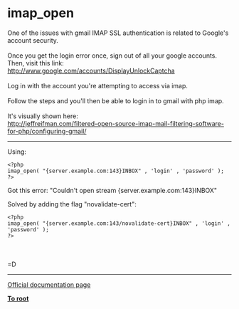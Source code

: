 # imap_open



One of the issues with gmail IMAP SSL authentication is related to Google&apos;s account security.<br><br>Once you get the login error once, sign out of all your google accounts. Then, visit this link:<br>http://www.google.com/accounts/DisplayUnlockCaptcha<br><br>Log in with the account you&apos;re attempting to access via imap.<br><br>Follow the steps and you&apos;ll then be able to login in to gmail with php imap.<br><br>It&apos;s visually shown here:<br>http://jeffreifman.com/filtered-open-source-imap-mail-filtering-software-for-php/configuring-gmail/  

---

Using: <br>

```
<?php
imap_open( "{server.example.com:143}INBOX" , 'login' , 'password' );
?>
```


Got this error:
"Couldn't open stream {server.example.com:143}INBOX" 

Solved by adding the flag "novalidate-cert":


```
<?php
imap_open( "{server.example.com:143/novalidate-cert}INBOX" , 'login' , 'password' );
?>
```
<br><br>=D  

---

[Official documentation page](https://www.php.net/manual/en/function.imap-open.php)

**[To root](/README.md)**